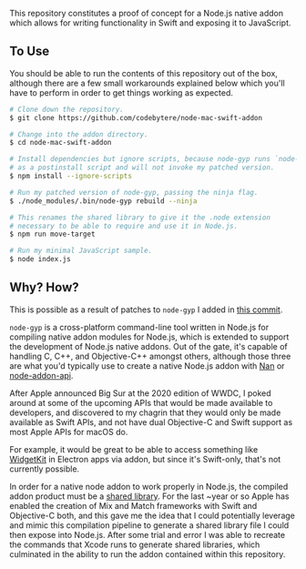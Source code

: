 This repository constitutes a proof of concept for a Node.js native addon which allows for writing functionality in Swift and exposing it to JavaScript. 

## To Use

You should be able to run the contents of this repository out of the box, although there are a few small workarounds explained below which you'll have to perform in order to get things working as expected.

```sh
# Clone down the repository.
$ git clone https://github.com/codebytere/node-mac-swift-addon

# Change into the addon directory.
$ cd node-mac-swift-addon

# Install dependencies but ignore scripts, because node-gyp runs `node-gyp rebuild` 
# as a postinstall script and will not invoke my patched version.
$ npm install --ignore-scripts

# Run my patched version of node-gyp, passing the ninja flag.
$ ./node_modules/.bin/node-gyp rebuild --ninja

# This renames the shared library to give it the .node extension
# necessary to be able to require and use it in Node.js.
$ npm run move-target

# Run my minimal JavaScript sample.
$ node index.js
```

## Why? How? 

This is possible as a result of patches to `node-gyp` I added in [this commit](https://github.com/codebytere/node-gyp/commit/aaf533f733cba374303e28fe152a6ef56c987b1d).

`node-gyp` is a cross-platform command-line tool written in Node.js for compiling native addon modules for Node.js, which is extended to support the development of Node.js native addons. Out of the gate, it's capable of handling C, C++, and Objective-C++ amongst others, although those three are what you'd typically use to create a native Node.js addon with [Nan](https://github.com/nodejs/nan) or [node-addon-api](https://github.com/nodejs/node-addon-api).

After Apple announced Big Sur at the 2020 edition of WWDC, I poked around at some of the upcoming APIs that would be made available to developers, and discovered to my chagrin that they would only be made available as Swift APIs, and not have dual Objective-C and Swift support as most Apple APIs for macOS do.

For example, it would be great to be able to access something like [WidgetKit](https://developer.apple.com/documentation/widgetkit/) in Electron apps via addon, but since it's Swift-only, that's not currently possible.

In order for a native node addon to work properly in Node.js, the compiled addon product must be a [shared library](https://www.geeksforgeeks.org/working-with-shared-libraries-set-1/). For the last ~year or so Apple has enabled the creation of Mix and Match frameworks with Swift and Objective-C both, and this gave me the idea that I could potentially leverage and mimic this compilation pipeline to generate a shared library file I could then expose into Node.js. After some trial and error I was able to recreate the commands that Xcode runs to generate shared libraries, which culminated in the ability to run the addon contained within this repository.

